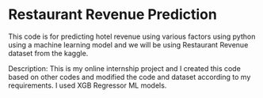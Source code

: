 # Restaurant Revenue Prediction

This code is for predicting hotel revenue using various factors using python using a machine learning model and we will be using Restaurant Revenue dataset from the kaggle.

Description: This is my online internship project and I created this code based on other codes and modified the code and dataset according to my requirements. I used XGB Regressor ML models.
